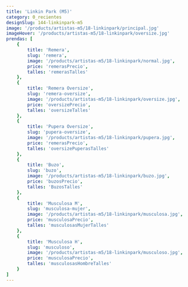 ```yaml
---
title: 'Linkin Park (M5)'
category: 0_recientes
designSlug: 144-linkinpark-m5
image: '/products/artistas-m5/18-linkinpark/principal.jpg'
imageHover: '/products/artistas-m5/18-linkinpark/oversize.jpg'
prendas: [
    {   
        title: 'Remera',
        slug: 'remera',          
        image: '/products/artistas-m5/18-linkinpark/normal.jpg',
        price: 'remerasPrecio',
        talles: 'remerasTalles'
    },
    {
        title: 'Remera Oversize',
        slug: 'remera-oversize',
        image: '/products/artistas-m5/18-linkinpark/oversize.jpg',
        price: 'oversizePrecio',
        talles: 'oversizeTalles'
    },
    {
        title: 'Pupera Oversize',
        slug: 'pupera-oversize',
        image: '/products/artistas-m5/18-linkinpark/pupera.jpg',
        price: 'remerasPrecio',
        talles: 'oversizePuperasTalles'
    },
    {
        title: 'Buzo',
        slug: 'buzo',
        image: '/products/artistas-m5/18-linkinpark/buzo.jpg',
        price: 'buzosPrecio',
        talles: 'BuzosTalles'
    },
    {
        title: 'Musculosa M',
        slug: 'musculosa-mujer',
        image: '/products/artistas-m5/18-linkinpark/musculosa.jpg',
        price: 'musculosaPrecio',
        talles: 'musculosasMujerTalles'
    },
    {
        title: 'Musculosa H',
        slug: 'musculoso',
        image: '/products/artistas-m5/18-linkinpark/musculoso.jpg',
        price: 'musculosaPrecio',
        talles: 'musculosasHombreTalles'
    }
]
---
```

